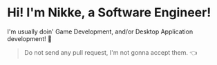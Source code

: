 # Hi! I'm Nikke, a Software Engineer!
I'm usually doin' Game Development, and/or Desktop Application development! 🍜
> Do not send any pull request, I'm not gonna accept them. 👈
